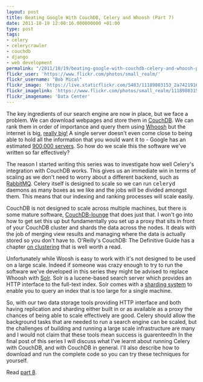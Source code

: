 ```yaml
---
layout: post
title: Beating Google With CouchDB, Celery and Whoosh (Part 7)
date: 2011-10-19 12:00:16.000000000 +01:00
type: post
tags:
- celery
- celerycrawler
- couchdb
- django
- web development
permalink: "/2011/10/19/beating-google-with-couchdb-celery-and-whoosh-part-7/"
flickr_user: 'https://www.flickr.com/photos/small_realm/'
flickr_username: "Bob Mical"
flickr_image: 'https://live.staticflickr.com/5483/11189803153_2a7421916d_w.jpg'
flickr_imagelink: 'https://www.flickr.com/photos/small_realm/11189803153/'
flickr_imagename: 'Data Center'
---
```

The key ingredients of our search engine are now in place, but we face a problem. We can download webpages and
store them in <a href="http://couchdb.apache.org/">CouchDB</a>. We can rank them in order of importance and
query them using <a href="https://bitbucket.org/mchaput/whoosh/wiki/Home">Whoosh</a> but the internet is big,
<a href="http://thenextweb.com/shareables/2011/01/11/infographic-how-big-is-the-internet/">really big!</a> A
single server doesn't even come close to being able to hold all the information that you would want it to -
Google has an estimated <a
href="http://www.datacenterknowledge.com/archives/2009/05/14/whos-got-the-most-web-servers/">900,000
servers</a>. So how do we scale this the software we've written so far effectively?

The reason I started writing this series was to investigate how well Celery's integration with CouchDB works.
This gives us an immediate win in terms of scaling as we don't need to worry about a different backend, such
as <a href="http://www.rabbitmq.com/">RabbitMQ</a>. Celery itself is designed to scale so we can run
<tt>celeryd</tt> daemons as many boxes as we like and the jobs will be divided amongst them. This means that
our indexing and ranking processes will scale easily.

CouchDB is not designed to scale across multiple machines, but there is some mature software, <a
href="http://tilgovi.github.com/couchdb-lounge/">CouchDB-lounge</a> that does just that. I won't go into how
to get set this up but fundamentally you set up a proxy that sits in front of your CouchDB cluster and shards
the data across the nodes. It deals with the job of merging view results and managing where the data is
actually stored so you don't have to. O'Reilly's CouchDB: The Definitive Guide has a chapter <a
href="http://guide.couchdb.org/draft/clustering.html">on clustering</a> that is well worth a read.

Unfortunately while Woosh is easy to work with it's not designed to be used on a large scale. Indeed if
someone was crazy enough to try to run the software we've developed in this series they might be advised to
replace Whoosh with <a href="http://lucene.apache.org/solr/">Solr</a>. Solr is a lucene-based search server
which provides an HTTP interface to the full-text index. Solr comes with a <a
href="http://wiki.apache.org/solr/DistributedSearch">sharding system</a> to enable you to query an index that
is too large for a single machine.

So, with our two data storage tools providing HTTP interface and both having replication and sharding either
built in or as available as a proxy the chances of being able to scale effectively are good. Celery should
allow the background tasks that are needed to run a search engine can be scaled, but the challenges of
building and running a large scale infrastructure are many and I would not claim that these tools mean success
is guarenteed!n In the final post of this series I will discuss what I've learnt about running Celery with
CouchDB, and with CouchDB in general. I'll also describe how to download and run the complete code so you can
try these techniques for yourself.

Read <a href="/2011/10/21/beating-google-with-couchdb-celery-and-whoosh-part-8/">part 8</a>.
